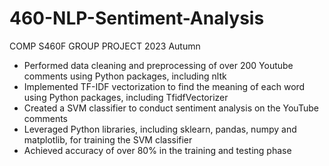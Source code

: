 # 460-NLP-Sentiment-Analysis
COMP S460F GROUP PROJECT 2023 Autumn
- Performed data cleaning and preprocessing of over 200 Youtube comments using Python packages, including nltk
- Implemented TF-IDF vectorization to find the meaning of each word using Python packages, including TfidfVectorizer
- Created a SVM classifier to conduct sentiment analysis on the YouTube comments
- Leveraged Python libraries, including sklearn, pandas, numpy and matplotlib, for training the SVM classifier
- Achieved accuracy of over 80% in the training and testing phase
